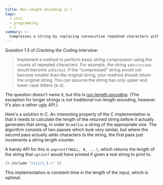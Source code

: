 ```yaml
---
title: Run-length encoding in C
tags:
  - ctci
  - programming
  - c
summary: >-
  Compresses a string by replacing consecutive repeated characters with the character and its count. The solution requires two passes to first calculate the length of the compressed string, then generate it.
---
```


Question 1.5 of _Cracking the Coding Interview_:

> Implement a method to perform basic string compression using the counts of repeated characters.
> For example, the string `aabcccccaaa` would become `a2b1c5a3`.
> If the "compressed" string would not become smaller than the original string,
> your method should return the original string.
> You can assume the string has only upper and lower case letters (a-z).

The question doesn't name it,
but this is [_run-length encoding_](https://en.wikipedia.org/wiki/Run-length_encoding).
(The exception for longer strings is not traditional run-length encoding, however.
It's also a rather ugly API.)

Here's a solution in C.
An interesting property of the C implementation
is that it needs to calculate the length of the returned string
before it actually generates that string,
in order to `malloc` a string of the appropriate size.
The algorithm consists of two passes which look very similar,
but where the second pass actually adds characters to the string,
the first pass just increments a string length counter.

A handy API for this is `snprintf(NULL, 0, ...)`,
which returns the length of the string that `sprintf` _would have_ printed
if given a real string to print to.

```c
{% include "ctci/1_5.c" %}
```

This implementation is constant-time in the length of the input,
which is optimal.
